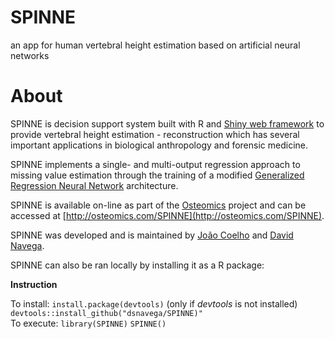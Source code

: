 # SPINNE
an app for human vertebral height estimation based on artificial neural networks

# About
SPINNE is decision support system built with R and [Shiny web framework](https://shiny.rstudio.com/) to provide vertebral
height estimation - reconstruction which has several important applications in biological anthropology and forensic medicine.

SPINNE implements a single- and multi-output regression approach to missing value estimation through the training of a modified
[Generalized Regression Neural Network](https://github.com/dsnavega/grnnet) architecture.

SPINNE is available on-line as part of the [Osteomics](http://osteomics.com/) project and can be accessed at
[http://osteomics.com/SPINNE](http://osteomics.com/SPINNE).

SPINNE was developed and is maintained by [João Coelho](https://scholar.google.pt/citations?user=Yeb6Q3gAAAAJ&hl) and
[David Navega](https://scholar.google.pt/citations?user=a3Is9uQAAAAJ&hl).

SPINNE can also be ran locally by installing it as a R package:

**Instruction**  

To install:
`install.package(devtools)` (only if *devtools* is not installed)
`devtools::install_github("dsnavega/SPINNE)"`  
To execute:
`library(SPINNE)`
`SPINNE()`
